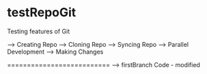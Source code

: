 # testRepoGit
Testing features of Git

--> Creating Repo
--> Cloning Repo
--> Syncing Repo
--> Parallel Development
--> Making Changes

==========================
--> firstBranch Code - modified

